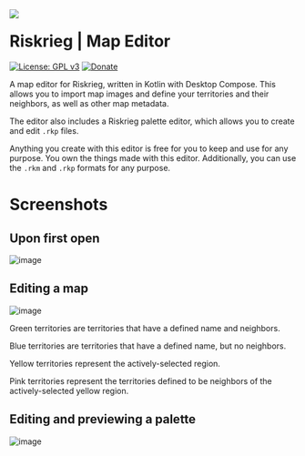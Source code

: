 <img src="https://user-images.githubusercontent.com/45483768/143955773-61ec00b4-47ca-4973-a013-35aaaf7f1f65.png" align="left"/>

# Riskrieg | Map Editor

[![License: GPL v3](https://img.shields.io/badge/License-GPLv3-white.svg)](https://www.gnu.org/licenses/gpl-3.0)
[![Donate](https://img.shields.io/badge/Donate-PayPal-lightgreen.svg)](https://paypal.me/aaronjyoder)

A map editor for Riskrieg, written in Kotlin with Desktop Compose. This allows you to import map images and define your territories and their neighbors, as well as other map metadata.

The editor also includes a Riskrieg palette editor, which allows you to create and edit `.rkp` files.

Anything you create with this editor is free for you to keep and use for any purpose. You own the things made with this editor. Additionally, you can use the `.rkm` and `.rkp` formats for any purpose.

# Screenshots

## Upon first open
![image](https://github.com/Riskrieg/map-editor/assets/45483768/233d10bc-5bbb-4bd4-9a5b-aef1f819f311)

## Editing a map

![image](https://github.com/Riskrieg/map-editor/assets/45483768/cb950c76-c02f-4020-8855-f6f0b12c407d)

Green territories are territories that have a defined name and neighbors.

Blue territories are territories that have a defined name, but no neighbors.

Yellow territories represent the actively-selected region.

Pink territories represent the territories defined to be neighbors of the actively-selected yellow region.

## Editing and previewing a palette

![image](https://github.com/Riskrieg/map-editor/assets/45483768/0dcb2f53-a037-4875-aa07-725200b25cd5)
